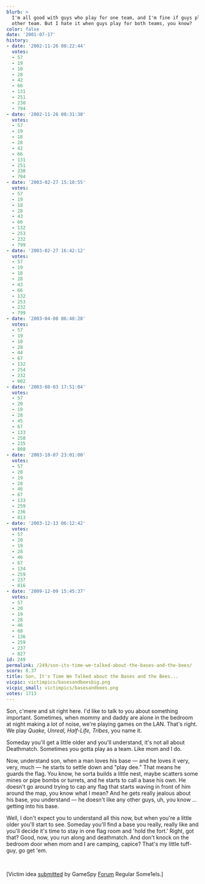 ```yaml
---
blurb: >
  I'm all good with guys who play for one team, and I'm fine if guys play for the
  other team. But I hate it when guys play for both teams, you know?
color: false
date: '2001-07-17'
history:
- date: '2002-11-26 08:22:44'
  votes:
  - 57
  - 19
  - 18
  - 28
  - 42
  - 66
  - 131
  - 251
  - 230
  - 794
- date: '2002-11-26 08:31:30'
  votes:
  - 57
  - 19
  - 18
  - 28
  - 42
  - 66
  - 131
  - 251
  - 230
  - 794
- date: '2003-02-27 15:18:55'
  votes:
  - 57
  - 19
  - 18
  - 28
  - 43
  - 66
  - 132
  - 253
  - 232
  - 799
- date: '2003-02-27 16:42:12'
  votes:
  - 57
  - 19
  - 18
  - 28
  - 43
  - 66
  - 132
  - 253
  - 232
  - 799
- date: '2003-04-08 06:48:28'
  votes:
  - 57
  - 19
  - 18
  - 28
  - 44
  - 67
  - 132
  - 254
  - 232
  - 802
- date: '2003-08-03 17:51:04'
  votes:
  - 57
  - 20
  - 19
  - 28
  - 45
  - 67
  - 133
  - 258
  - 235
  - 808
- date: '2003-10-07 23:01:00'
  votes:
  - 57
  - 20
  - 19
  - 28
  - 46
  - 67
  - 133
  - 259
  - 236
  - 813
- date: '2003-12-13 06:12:42'
  votes:
  - 57
  - 20
  - 19
  - 28
  - 46
  - 67
  - 134
  - 259
  - 237
  - 816
- date: '2009-12-09 15:45:37'
  votes:
  - 57
  - 20
  - 19
  - 28
  - 46
  - 68
  - 136
  - 259
  - 237
  - 827
id: 249
permalink: /249/son-its-time-we-talked-about-the-bases-and-the-bees/
score: 8.37
title: Son, It's Time We Talked about the Bases and the Bees...
vicpic: victimpics/basesandbeesbig.png
vicpic_small: victimpics/basesandbees.png
votes: 1713
---
```


Son, c'mere and sit right here. I'd like to talk to you about something
important. Sometimes, when mommy and daddy are alone in the bedroom at
night making a lot of noise, we're playing games on the LAN. That's
right. We play *Quake, Unreal, Half-Life, Tribes*, you name it.

Someday you'll get a little older and you'll understand, it's not all
about Deathmatch. Sometimes you gotta play as a team. Like mom and I do.

Now, understand son, when a man loves his base — and he loves it very,
very, much — he starts to settle down and "play dee." That means he
guards the flag. You know, he sorta builds a little nest, maybe scatters
some mines or pipe bombs or turrets, and he starts to call a base his
own. He doesn't go around trying to cap any flag that starts waving in
front of him around the map, you know what I mean? And he gets really
jealous about his base, you understand — he doesn't like any other
guys, uh, you know ... getting into his base.

Well, I don't expect you to understand all this now, but when you're a
little older you'll start to see. Someday you'll find a base you really,
really like and you'll decide it's time to stay in one flag room and
'hold the fort.' Right, got that? Good, now, you run along and
deathmatch. And don't knock on the bedroom door when mom and I are
camping, capice? That's my little tuff-guy, go get 'em.

&nbsp;

\[Victim idea [submitted](mailto:feedback@gamespy.com) by GameSpy
[Forum](https://web.archive.org/web/20010717000000/http://www.forumplanet.com/gamespy)
Regular Some1els.\]
